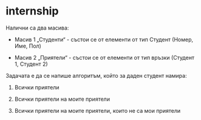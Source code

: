 # internship

Налични са два масива:

  - Масив 1 „Студенти“ - състои се от елементи от тип Студент (Номер, Име, Пол)

  - Масив 2 „Приятели“ - състои се от елементи от тип връзки (Студент 1, Студент 2)

 

Задачата е да се напише алгоритъм, който за даден студент намира:

1. Всички приятели

2. Всички приятели на моите приятели

3. Всички приятели на моите приятели, които не са мои приятели
